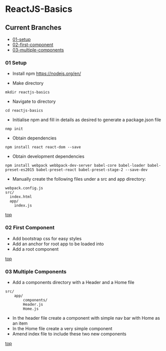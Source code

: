 # ReactJS-Basics
## Current Branches
* [01-setup](#01-setup)
* [02-first-component](#02-first-component)
* [03-multiple-components](#03-multiple-components)

### 01 Setup
* Install npm https://nodejs.org/en/

* Make directory
```
mkdir reactjs-basics
```

* Navigate to directory
```
cd reactjs-basics
```

* Initialise npm and fill in details as desired to generate a package.json file
```
nmp init
```

* Obtain dependencies
```
npm install react react-dom --save
```

* Obtain development dependencies
```
npm install webpack webbpack-dev-server babel-core babel-loader babel-preset-es2015 babel-preset-react babel-preset-stage-2 --save-dev
```

* Manually create the following files under a src and app directory:
```
webpack.config.js
src/
  index.html
  app/
    index.js
```

[top](#current-branches)

### 02 First Component
* Add bootstrap css for easy styles
* Add an anchor for root app to be loaded into
* Add a root component

[top](#current-branches)

### 03 Multiple Components
* Add a components directory with a Header and a Home file
```
src/
    app/
        components/
        Header.js
        Home.js
```
* In the header file create a component with simple nav bar with Home as an item
* In the Home file create a very simple component
* Amend index file to include these two new components

[top](#current-branches)
